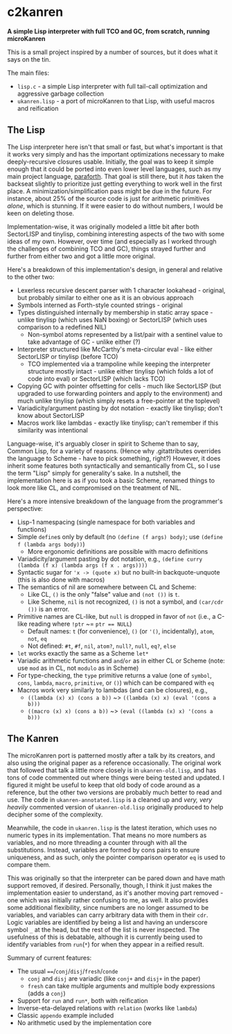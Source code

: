 # c2kanren
**A simple Lisp interpreter with full TCO and GC, from scratch, running microKanren**

This is a small project inspired by a number of sources, but it does what it says on the tin.

The main files:
* `lisp.c` - a simple Lisp interpreter with full tail-call optimization and aggressive garbage collection
* `ukanren.lisp` - a port of microKanren to that Lisp, with useful macros and reification

## The Lisp

The Lisp interpreter here isn't that small or fast, but what's important is that it works very simply and has the important optimizations necessary to make deeply-recursive closures usable.
Initially, the goal was to keep it simple enough that it could be ported into even lower level languages, such as my main project language, [paraforth](https://github.com/mkicjn/paraforth).
That goal is still there, but it _has_ taken the backseat slightly to prioritize just getting everything to work well in the first place.
A minimization/simplification pass might be due in the future.
For instance, about 25% of the source code is just for arithmetic primitives _alone_, which is stunning.
If it were easier to do without numbers, I would be keen on deleting those.

Implementation-wise, it was originally modeled a little bit after both SectorLISP and tinylisp, combining interesting aspects of the two with some ideas of my own.
However, over time (and especially as I worked through the challenges of combining TCO and GC), things strayed further and further from either two and got a little more original.

Here's a breakdown of this implementation's design, in general and relative to the other two:
* Lexerless recursive descent parser with 1 character lookahead - original, but probably similar to either one as it is an obvious approach
* Symbols interned as Forth-style counted strings - original
* Types distinguished internally by membership in static array space - unlike tinylisp (which uses NaN boxing) or SectorLISP (which uses comparison to a redefined NIL)
  * Non-symbol atoms represented by a list/pair with a sentinel value to take advantage of GC - unlike either (?)
* Interpreter structured like McCarthy's meta-circular eval - like either SectorLISP or tinylisp (before TCO)
  * TCO implemented via a trampoline while keeping the interpreter structure mostly intact - unlike either tinylisp (which folds a lot of code into eval) or SectorLISP (which lacks TCO)
* Copying GC with pointer offsetting for cells - much like SectorLISP (but upgraded to use forwarding pointers and apply to the environment) and much unlike tinylisp (which simply resets a free-pointer at the toplevel)
* Variadicity/argument pasting by dot notation - exactly like tinylisp; don't know about SectorLISP
* Macros work like lambdas - exactly like tinylisp; can't remember if this similarity was intentional

Language-wise, it's arguably closer in spirit to Scheme than to say, Common Lisp, for a variety of reasons.
(Hence why .gitattributes overrides the language to Scheme - have to pick something, right?)
However, it does inherit some features both syntactically and semantically from CL, so I use the term "Lisp" simply for generality's sake.
In a nutshell, the implementation here is as if you took a basic Scheme, renamed things to look more like CL, and compromised on the treatment of NIL.

Here's a more intensive breakdown of the language from the programmer's perspective:
* Lisp-1 namespacing (single namespace for both variables and functions)
* Simple `define`s only by default (no `(define (f args) body)`; use `(define f (lambda args body))`)
  * More ergonomic definitions are possible with macro definitions
* Variadicity/argument pasting by dot notation, e.g., `(define curry (lambda (f x) (lambda args (f x . args))))`
* Syntactic sugar for `'x -> (quote x)` but no built-in backquote-unquote (this is also done with macros)
* The semantics of nil are somewhere between CL and Scheme:
  * Like CL, `()` is the only "false" value and `(not ())` is `t`.
  * Like Scheme, `nil` is not recognized, `()` is not a symbol, and `(car/cdr ())` is an error.
* Primitive names are CL-like, but `null` is dropped in favor of `not` (i.e., a C-like reading where `!ptr` ~= `ptr == NULL`)
  * Default names: `t` (for convenience), `()` (or `'()`, incidentally), `atom`, `not`, `eq`
  * Not defined: `#t`, `#f`, `nil`, `atom?`, `null?`, `null`, `eq?`, `else`
* `let` works exactly the same as a Scheme `let*`
* Variadic arithmetic functions and `and`/`or` as in either CL or Scheme (note: use `mod` as in CL, not `modulo` as in Scheme)
* For type-checking, the `type` primitive returns a value (one of `symbol`, `cons`, `lambda`, `macro`, `primitive`, or `()`) which can be compared with `eq`
* Macros work very similarly to lambdas (and can be closures), e.g.,
  * `((lambda (x) x) (cons a b))` ~> `((lambda (x) x) (eval '(cons a b)))`
  * `((macro (x) x) (cons a b))` ~> `(eval ((lambda (x) x) '(cons a b)))`

## The Kanren

The microKanren port is patterned mostly after a talk by its creators, and also using the original paper as a reference occasionally.
The original work that followed that talk a little more closely is in `ukanren-old.lisp`, and has tons of code commented out where things were being tested and updated.
I figured it might be useful to keep that old body of code around as a reference, but the other two versions are probably much better to read and use.
The code in `ukanren-annotated.lisp` is a cleaned up and _very, very heavily_ commented version of `ukanren-old.lisp` originally produced to help decipher some of the complexity.

Meanwhile, the code in `ukanren.lisp` is the latest iteration, which uses no numeric types in its implementation.
That means no more numbers as variables, and no more threading a counter through with all the substitutions.
Instead, variables are formed by cons pairs to ensure uniqueness, and as such, only the pointer comparison operator `eq` is used to compare them.

This was originally so that the interpreter can be pared down and have math support removed, if desired.
Personally, though, I think it just makes the implementation easier to understand, as it's another moving part removed - one which was initially rather confusing to me, as well.
It also provides some additional flexibility, since numbers are no longer assumed to be variables, and variables can carry arbitrary data with them in their `cdr`.
Logic variables are identified by being a list and having an underscore symbol `_` at the head, but the rest of the list is never inspected.
The usefulness of this is debatable, although it is currently being used to identify variables from `run`(`*`) for when they appear in a reified result.

Summary of current features:
* The usual `==`/`conj`/`disj`/`fresh`/`conde`
  * `conj` and `disj` are variadic (like `conj+` and `disj+` in the paper)
  * `fresh` can take multiple arguments and multiple body expressions (adds a `conj`)
* Support for `run` and `run*`, both with reification
* Inverse-eta-delayed relations with `relation` (works like `lambda`)
* Classic `appendo` example included
* No arithmetic used by the implementation core

